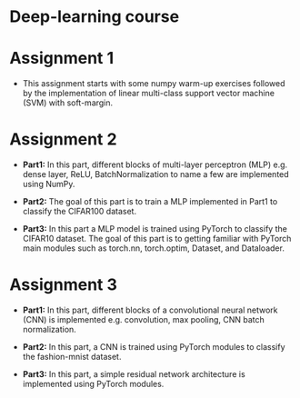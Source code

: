 # Deep-learning course

# Assignment 1

* This assignment starts with some numpy warm-up exercises followed by the implementation of linear multi-class support vector machine (SVM) with soft-margin.


# Assignment 2
* **Part1:** In this part, different blocks of multi-layer perceptron (MLP) e.g. dense layer, ReLU, BatchNormalization to name a few are implemented using NumPy.

* **Part2:** The goal of this part is to train a MLP implemented in Part1 to classify the CIFAR100 dataset.

* **Part3:** In this part a MLP model is trained using PyTorch to classify the CIFAR10 dataset. The goal of this part is to getting familiar with PyTorch main modules such as torch.nn, torch.optim, Dataset, and Dataloader.

# Assignment 3
* **Part1:** In this part, different blocks of a convolutional neural network (CNN) is implemented e.g. convolution, max pooling, CNN batch normalization.

* **Part2:** In this part, a CNN is trained using PyTorch modules to classify the fashion-mnist dataset.

* **Part3:** In this part, a simple residual network architecture is implemented using PyTorch modules.



